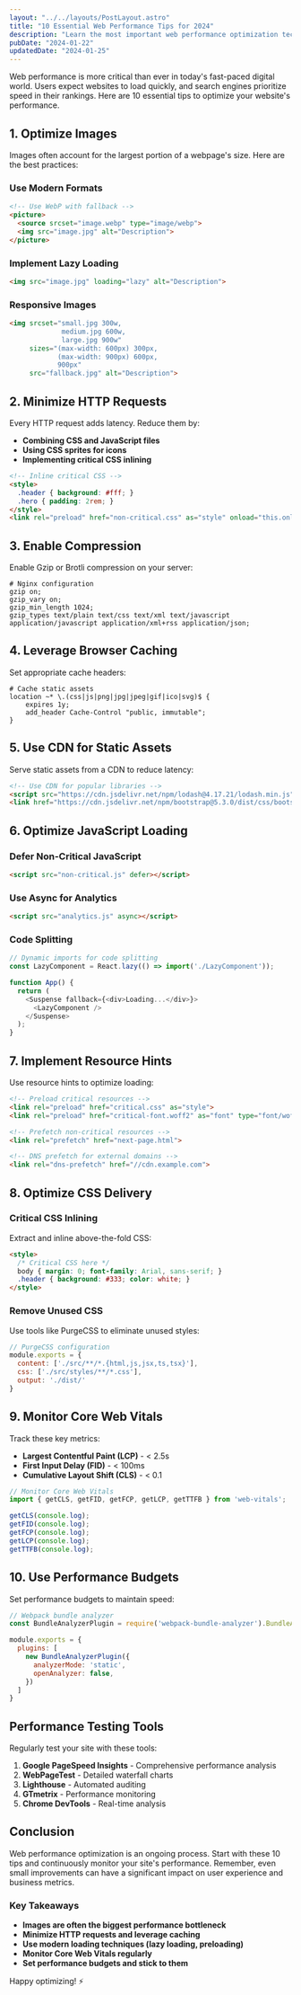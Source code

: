 ```yaml
---
layout: "../../layouts/PostLayout.astro"
title: "10 Essential Web Performance Tips for 2024"
description: "Learn the most important web performance optimization techniques that will make your websites lightning fast and improve user experience."
pubDate: "2024-01-22"
updatedDate: "2024-01-25"
---
```


Web performance is more critical than ever in today's fast-paced digital world. Users expect websites to load quickly, and search engines prioritize speed in their rankings. Here are 10 essential tips to optimize your website's performance.

## 1. Optimize Images

Images often account for the largest portion of a webpage's size. Here are the best practices:

### Use Modern Formats
```html
<!-- Use WebP with fallback -->
<picture>
  <source srcset="image.webp" type="image/webp">
  <img src="image.jpg" alt="Description">
</picture>
```

### Implement Lazy Loading
```html
<img src="image.jpg" loading="lazy" alt="Description">
```

### Responsive Images
```html
<img srcset="small.jpg 300w,
             medium.jpg 600w,
             large.jpg 900w"
     sizes="(max-width: 600px) 300px,
            (max-width: 900px) 600px,
            900px"
     src="fallback.jpg" alt="Description">
```

## 2. Minimize HTTP Requests

Every HTTP request adds latency. Reduce them by:

- **Combining CSS and JavaScript files**
- **Using CSS sprites for icons**
- **Implementing critical CSS inlining**

```html
<!-- Inline critical CSS -->
<style>
  .header { background: #fff; }
  .hero { padding: 2rem; }
</style>
<link rel="preload" href="non-critical.css" as="style" onload="this.onload=null;this.rel='stylesheet'">
```

## 3. Enable Compression

Enable Gzip or Brotli compression on your server:

```nginx
# Nginx configuration
gzip on;
gzip_vary on;
gzip_min_length 1024;
gzip_types text/plain text/css text/xml text/javascript application/javascript application/xml+rss application/json;
```

## 4. Leverage Browser Caching

Set appropriate cache headers:

```nginx
# Cache static assets
location ~* \.(css|js|png|jpg|jpeg|gif|ico|svg)$ {
    expires 1y;
    add_header Cache-Control "public, immutable";
}
```

## 5. Use CDN for Static Assets

Serve static assets from a CDN to reduce latency:

```html
<!-- Use CDN for popular libraries -->
<script src="https://cdn.jsdelivr.net/npm/lodash@4.17.21/lodash.min.js"></script>
<link href="https://cdn.jsdelivr.net/npm/bootstrap@5.3.0/dist/css/bootstrap.min.css" rel="stylesheet">
```

## 6. Optimize JavaScript Loading

### Defer Non-Critical JavaScript
```html
<script src="non-critical.js" defer></script>
```

### Use Async for Analytics
```html
<script src="analytics.js" async></script>
```

### Code Splitting
```javascript
// Dynamic imports for code splitting
const LazyComponent = React.lazy(() => import('./LazyComponent'));

function App() {
  return (
    <Suspense fallback={<div>Loading...</div>}>
      <LazyComponent />
    </Suspense>
  );
}
```

## 7. Implement Resource Hints

Use resource hints to optimize loading:

```html
<!-- Preload critical resources -->
<link rel="preload" href="critical.css" as="style">
<link rel="preload" href="critical-font.woff2" as="font" type="font/woff2" crossorigin>

<!-- Prefetch non-critical resources -->
<link rel="prefetch" href="next-page.html">

<!-- DNS prefetch for external domains -->
<link rel="dns-prefetch" href="//cdn.example.com">
```

## 8. Optimize CSS Delivery

### Critical CSS Inlining
Extract and inline above-the-fold CSS:

```html
<style>
  /* Critical CSS here */
  body { margin: 0; font-family: Arial, sans-serif; }
  .header { background: #333; color: white; }
</style>
```

### Remove Unused CSS
Use tools like PurgeCSS to eliminate unused styles:

```javascript
// PurgeCSS configuration
module.exports = {
  content: ['./src/**/*.{html,js,jsx,ts,tsx}'],
  css: ['./src/styles/**/*.css'],
  output: './dist/'
}
```

## 9. Monitor Core Web Vitals

Track these key metrics:

- **Largest Contentful Paint (LCP)** - < 2.5s
- **First Input Delay (FID)** - < 100ms
- **Cumulative Layout Shift (CLS)** - < 0.1

```javascript
// Monitor Core Web Vitals
import { getCLS, getFID, getFCP, getLCP, getTTFB } from 'web-vitals';

getCLS(console.log);
getFID(console.log);
getFCP(console.log);
getLCP(console.log);
getTTFB(console.log);
```

## 10. Use Performance Budgets

Set performance budgets to maintain speed:

```javascript
// Webpack bundle analyzer
const BundleAnalyzerPlugin = require('webpack-bundle-analyzer').BundleAnalyzerPlugin;

module.exports = {
  plugins: [
    new BundleAnalyzerPlugin({
      analyzerMode: 'static',
      openAnalyzer: false,
    })
  ]
}
```

## Performance Testing Tools

Regularly test your site with these tools:

1. **Google PageSpeed Insights** - Comprehensive performance analysis
2. **WebPageTest** - Detailed waterfall charts
3. **Lighthouse** - Automated auditing
4. **GTmetrix** - Performance monitoring
5. **Chrome DevTools** - Real-time analysis

## Conclusion

Web performance optimization is an ongoing process. Start with these 10 tips and continuously monitor your site's performance. Remember, even small improvements can have a significant impact on user experience and business metrics.

### Key Takeaways

- **Images are often the biggest performance bottleneck**
- **Minimize HTTP requests and leverage caching**
- **Use modern loading techniques (lazy loading, preloading)**
- **Monitor Core Web Vitals regularly**
- **Set performance budgets and stick to them**

Happy optimizing! ⚡ 